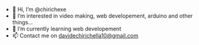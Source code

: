 - 👋 Hi, I’m @chirichexe
- 👀 I’m interested in video making, web developement, arduino and other things...
- 🌱 I’m currently learning web developement
- 📫 Contact me on davidechirichella10@gmail.com


